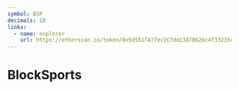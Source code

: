 ```yaml
---
symbol: BSP
decimals: 18
links:
  - name: explorer
    url: https://etherscan.io/token/0x5d551fA77ec2C7dd1387B626c4f33235c3885199
---
```


# BlockSports
